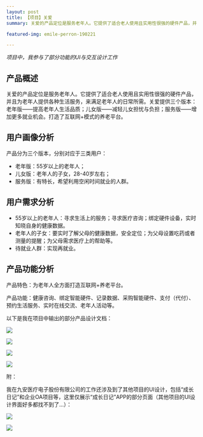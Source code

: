```yaml
---
layout: post
title: 【项目】关爱
summary: 关爱的产品定位是服务老年人。它提供了适合老人使用且实用性很强的硬件产品，并且为老年人提供各种生活服务，来满足老年人的日常所需。关爱提供三个版本：老年版——提高老年人生活品质；儿女版——减轻儿女担忧与负担；服务版——增加更多就业机会。打造了互联网+模式的养老平台。

featured-img: emile-perron-190221

---
```

*项目中，我参与了部分功能的UI与交互设计工作*

## 产品概述 ##

关爱的产品定位是服务老年人。它提供了适合老人使用且实用性很强的硬件产品，并且为老年人提供各种生活服务，来满足老年人的日常所需。关爱提供三个版本：老年版——提高老年人生活品质；儿女版——减轻儿女担忧与负担；服务版——增加更多就业机会。打造了互联网+模式的养老平台。

## 用户画像分析 ##

产品分为三个版本，分别对应于三类用户：

- 老年版：55岁以上的老年人；
- 儿女版：老年人的子女，28-40岁左右；
- 服务版：有特长，希望利用空闲时间就业的人群。

## 用户需求分析 ##

- 55岁以上的老年人：寻求生活上的服务；寻求医疗咨询；绑定硬件设备，实时知晓自身的健康数据。
- 老年人的子女：要实时了解父母的健康数据，安全定位；为父母设置吃药或者测量的提醒；为父母需求医疗上的帮助等。
- 待就业人群：实现再就业。

## 产品功能分析 ##

产品特色：为老年人全方面打造互联网+养老平台。

产品功能：健康咨询、绑定智能硬件、记录数据、采购智能硬件、支付（代付）、预约生活服务、实时在线交流、老年人活动等。



以下是我在项目中输出的部分产品设计文档：

![](https://i.imgur.com/nfqR2Fo.jpg)


![](https://i.imgur.com/YEeHH1R.jpg)


![](https://i.imgur.com/phvrxjd.jpg)


![](https://i.imgur.com/5aufL9q.jpg)


附：

我在九安医疗电子股份有限公司的工作还涉及到了其他项目的UI设计，包括“成长日记”和企业OA项目等，这里仅展示“成长日记”APP的部分页面（其他项目的UI设计界面好多都找不到了...）：

![](https://i.imgur.com/LWgzv6T.jpg)

![](https://i.imgur.com/VRP2Cba.jpg)







